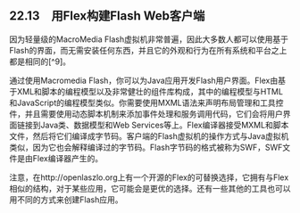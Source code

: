 ## 22.13　用Flex构建Flash Web客户端

因为轻量级的MacroMedia Flash虚拟机非常普遍，因此大多数人都可以使用基于Flash的界面，而无需安装任何东西，并且它的外观和行为在所有系统和平台之上都是相同的[^9]。

通过使用Macromedia Flash，你可以为Java应用开发Flash用户界面。Flex由基于XML和脚本的编程模型以及非常健壮的组件库构成，其中的编程模型与HTML和JavaScript的编程模型类似。你需要使用MXML语法来声明布局管理和工具控件，并且需要使用动态脚本机制来添加事件处理和服务调用代码，它们会将用户界面链接到Java类、数据模型和Web Services等上。Flex编译器接受MXML和脚本文件，然后将它们编译成字节码。客户端的Flash虚拟机的操作方式与Java虚拟机类似，因为它也会解释编译过的字节码。Flash字节码的格式被称为SWF，SWF文件是由Flex编译器产生的。

注意，在http://openlaszlo.org上有一个开源的Flex的可替换选择，它拥有与Flex相似的结构，对于某些应用，它可能会是更优的选择。还有一些其他的工具也可以用不同的方式来创建Flash应用。
